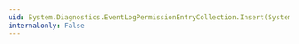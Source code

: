 ```yaml
---
uid: System.Diagnostics.EventLogPermissionEntryCollection.Insert(System.Int32,System.Diagnostics.EventLogPermissionEntry)
internalonly: False
---
```

